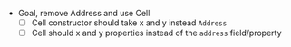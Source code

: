 - Goal, remove Address and use Cell
  - [ ] Cell constructor should take x and y instead `Address`
  - [ ] Cell should x and y properties instead of the `address` field/property
